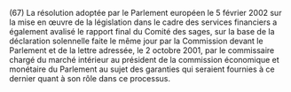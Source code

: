 (67) La résolution adoptée par le Parlement européen le 5 février 2002 sur la mise en œuvre de la législation dans le cadre des services financiers a également avalisé le rapport final du Comité des sages, sur la base de la déclaration solennelle faite le même jour par la Commission devant le Parlement et de la lettre adressée, le 2 octobre 2001, par le commissaire chargé du marché intérieur au président de la commission économique et monétaire du Parlement au sujet des garanties qui seraient fournies à ce dernier quant à son rôle dans ce processus.
